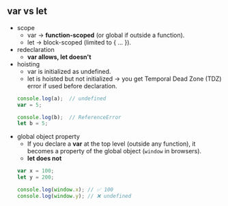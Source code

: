 ## var vs let
- scope
    - var → **function-scoped** (or global if outside a function).
    - let → block-scoped (limited to { ... }).
- redeclaration
    - **var allows, let doesn't**
- hoisting
    - var is initialized as undefined.
    - let is hoisted but not initialized → you get Temporal Dead Zone (TDZ) error if used before declaration.
    ```js
    console.log(a);  // undefined
    var = 5;

    console.log(b);  // ReferenceError
    let b = 5;
    ```
- global object property
    - If you declare a **var** at the top level (outside any function), it becomes a property of the global object (`window` in browsers).
    - **let does not**
    ```js
    var x = 100;
    let y = 200;

    console.log(window.x); // ✅ 100
    console.log(window.y); // ❌ undefined
    ```